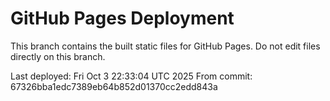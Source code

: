 # GitHub Pages Deployment

This branch contains the built static files for GitHub Pages.
Do not edit files directly on this branch.

Last deployed: Fri Oct  3 22:33:04 UTC 2025
From commit: 67326bba1edc7389eb64b852d01370cc2edd843a
